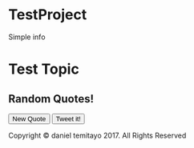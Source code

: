 # TestProject
Simple info
# Test Topic

<section class="container-fluid">
  <h1 class='text-primary'>Random Quotes!</h1>
  <div class="jumbotron">
 <p class="quote-text  text-painter"></p>
   <p class="author-text speaker-name"></p>
</div>
    
  
  <button type="button" class="btn btn-primary" id="quote">New Quote</button>
  <a class="twitter-share-button" href="https://twitter.com/intent/tweet" data-size="large" target="_blank">
    <button type="button" class="btn btn-primary">Tweet it!</button>
  </a>
</section>

<footer>
  <p>Copyright © daniel temitayo 2017. All Rights Reserved</p>
</footer>
